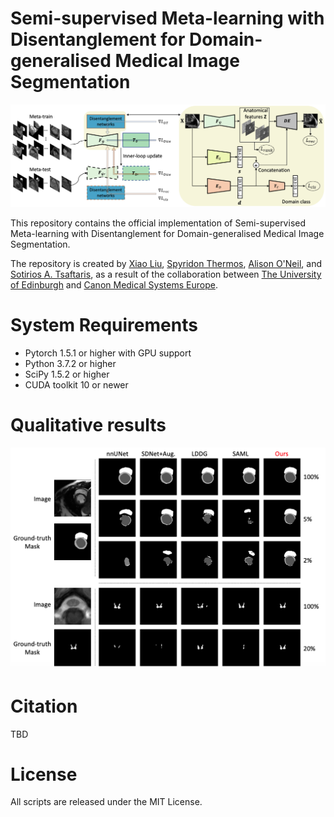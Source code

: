 # Semi-supervised Meta-learning with Disentanglement for Domain-generalised Medical Image Segmentation
![model](figure/model.png)

This repository contains the official implementation of Semi-supervised Meta-learning with Disentanglement for Domain-generalised Medical Image Segmentation.

The repository is created by [Xiao Liu](https://github.com/xxxliu95), [Spyridon Thermos](https://github.com/spthermo), [Alison O'Neil](https://www.eng.ed.ac.uk/about/people/dr-alison-oneil), and [Sotirios A. Tsaftaris](https://www.eng.ed.ac.uk/about/people/dr-sotirios-tsaftaris), as a result of the collaboration between [The University of Edinburgh](https://www.eng.ed.ac.uk/) and [Canon Medical Systems Europe](https://eu.medical.canon/).

# System Requirements
* Pytorch 1.5.1 or higher with GPU support
* Python 3.7.2 or higher
* SciPy 1.5.2 or higher
* CUDA toolkit 10 or newer

# Qualitative results
![results](figure/result.png)

# Citation
TBD



# License
All scripts are released under the MIT License.
